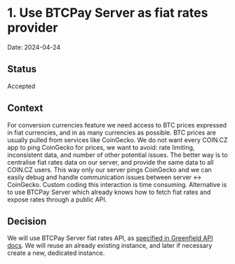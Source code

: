 # 1. Use BTCPay Server as fiat rates provider

Date: 2024-04-24

## Status

Accepted

## Context

For conversion currencies feature we need access to BTC prices expressed in fiat currencies, and in as many currencies as possible. BTC prices are usually pulled from services like CoinGecko. We do not want every COIN.CZ app to ping CoinGecko for prices, we want to avoid: rate limiting, inconsistent data, and number of other potential issues. The better way is to centralise fiat rates data on our server, and provide the same data to all COIN.CZ users. This way only our server pings CoinGecko and we can easily debug and handle communication issues between server <-> CoinGecko. Custom coding this interaction is time consuming. Alternative is to use BTCPay Server which already knows how to fetch fiat rates and expose rates through a public API.

## Decision

We will use BTCPay Server fiat rates API, as [specified in Greenfield API docs](https://docs.btcpayserver.org/API/Greenfield/v1/#operation/Stores_GetStoreRates). We will reuse an already existing instance, and later if necessary create a new, dedicated instance.
